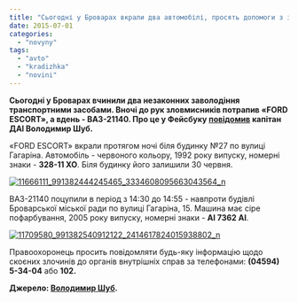 ```yaml
---
title: "Сьогодні у Броварах вкрали два автомобілі, просять допомоги з інформацією"
date: 2015-07-01
categories: 
  - "novyny"
tags: 
  - "avto"
  - "kradizhka"
  - "novini"
---
```


**Сьогодні у Броварах вчинили два незаконних заволодіння транспортними засобами. Вночі до рук зловмисників потрапив «FORD ESCORT», а вдень - ВАЗ-21140. Про це у Фейсбуку [повідомив](https://www.facebook.com/groups/brovary/permalink/1064597956903503/) капітан ДАІ Володимир Шуб.**

«FORD ESCORT» вкрали протягом ночі біля будинку №27 по вулиці Гагаріна. Автомобіль - червоного кольору, 1992 року випуску, номерні знаки - **328-11 ХО**. Біля будинку його залишили 30 червня.

[![11666111_991382444245465_3334608095663043564_n](https://mpz.brovary.org/wp-content/uploads/2015/07/11666111_991382444245465_3334608095663043564_n.jpg)](https://mpz.brovary.org/wp-content/uploads/2015/07/11666111_991382444245465_3334608095663043564_n.jpg)

ВАЗ-21140 поцупили в період з 14:30 до 14:55 - навпроти будівлі Броварської міської ради по вулиці Гагаріна, 15. Машина має сіре пофарбування, 2005 року випуску, номерні знаки - **АІ 7362 АІ**.

[![11709580_991382540912122_2414617824015938802_n](https://mpz.brovary.org/wp-content/uploads/2015/07/11709580_991382540912122_2414617824015938802_n.jpg)](https://mpz.brovary.org/wp-content/uploads/2015/07/11709580_991382540912122_2414617824015938802_n.jpg)

Правоохоронець просить повідомляти будь-яку інформацію щодо скоєних злочинів до органів внутрішніх справ за телефонами: **(04594) 5-34-04** або **102.**

**Джерело: [Володимир Шуб](https://www.facebook.com/groups/brovary/permalink/1064597956903503/).**
